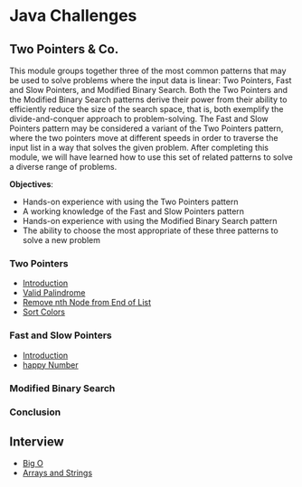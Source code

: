# Java Challenges

## Two Pointers & Co.

This module groups together three of the most common patterns that may be used to solve problems where the input data 
is linear: Two Pointers, Fast and Slow Pointers, and Modified Binary Search. Both the Two Pointers and the Modified 
Binary Search patterns derive their power from their ability to efficiently reduce the size of the search space, that is, 
both exemplify the divide-and-conquer approach to problem-solving. The Fast and Slow Pointers pattern may be considered 
a variant of the Two Pointers pattern, where the two pointers move at different speeds in order to traverse the input 
list in a way that solves the given problem. After completing this module, we will have learned how to use this set of 
related patterns to solve a diverse range of problems.

**Objectives**:
- Hands-on experience with using the Two Pointers pattern
- A working knowledge of the Fast and Slow Pointers pattern
- Hands-on experience with using the Modified Binary Search pattern
- The ability to choose the most appropriate of these three patterns to solve a new problem

### Two Pointers

- [Introduction](doc/twopointers/introduction.md "Introduction")
- [Valid Palindrome](doc/twopointers/valid_palindrome.md "Valid Palindrome Task")
- [Remove nth Node from End of List](doc/twopointers/remove_nth_node_from_end_of_list.md "Remove nth Node from End of List Task")
- [Sort Colors](doc/twopointers/sort_colors.md "Sort Colors")

### Fast and Slow Pointers

- [Introduction](doc/fastandslowpointers/introduction.md "Introduction")
- [happy Number](doc/fastandslowpointers/happy_number.md "happy Number Task")

### Modified Binary Search

### Conclusion

## Interview

- [Big O](doc/interview/bigo.md "Big O")
- [Arrays and Strings](doc/interview/arraysandstrings.md "Arrays and Strings")
